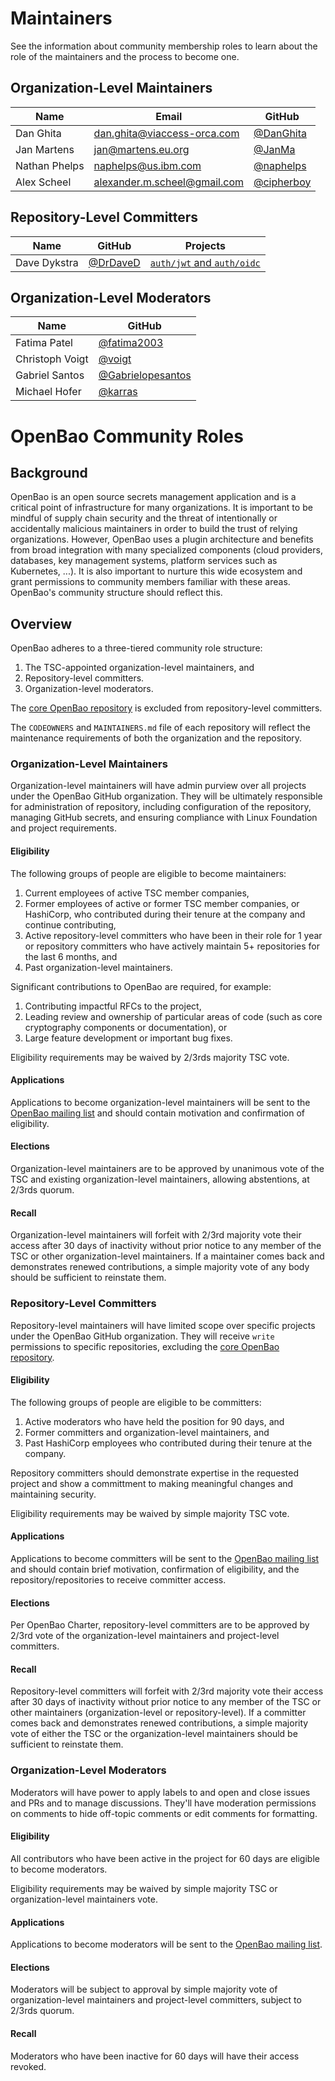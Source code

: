 # Maintainers

See the information about community membership roles to learn about the role of the maintainers and the process to become one.

## Organization-Level Maintainers

| Name          | Email                        | GitHub                                     |
|---------------|------------------------------|--------------------------------------------|
| Dan Ghita     | dan.ghita@viaccess-orca.com  | [@DanGhita](https://github.com/DanGhita)   |
| Jan Martens   | jan@martens.eu.org           | [@JanMa](https://github.com/JanMa)         |
| Nathan Phelps | naphelps@us.ibm.com          | [@naphelps](https://github.com/naphelps)   |
| Alex Scheel   | alexander.m.scheel@gmail.com | [@cipherboy](https://github.com/cipherboy) |

## Repository-Level Committers

| Name         | GitHub                                  | Projects                                                                                          |
| ------------ | --------------------------------------- | ------------------------------------------------------------------------------------------------- |
| Dave Dykstra | [@DrDaveD](https://github.com/DrDaveD/) | [`auth/jwt` and `auth/oidc`](https://github.com/openbao/openbao/tree/main/builtin/credential/jwt) |

## Organization-Level Moderators

| Name            | GitHub                                                   |
| --------------- | -------------------------------------------------------- |
| Fatima Patel    | [@fatima2003](https://github.com/fatima2003)             |
| Christoph Voigt | [@voigt](https://github.com/voigt)                       |
| Gabriel Santos  | [@Gabrielopesantos](https://github.com/Gabrielopesantos) |
| Michael Hofer   | [@karras](https://github.com/karras)                     |

# OpenBao Community Roles

## Background

OpenBao is an open source secrets management application and is a critical
point of infrastructure for many organizations. It is important to be mindful
of supply chain security and the threat of intentionally or accidentally
malicious maintainers in order to build the trust of relying organizations.
However, OpenBao uses a plugin architecture and benefits from broad
integration with many specialized components (cloud providers, databases, key
management systems, platform services such as Kubernetes, ...). It is also
important to nurture this wide ecosystem and grant permissions to community
members familiar with these areas. OpenBao's community structure should
reflect this.

## Overview

OpenBao adheres to a three-tiered community role structure:

 1. The TSC-appointed organization-level maintainers, and
 2. Repository-level committers.
 3. Organization-level moderators.

The [core OpenBao repository](https://github.com/openbao/openbao) is excluded
from repository-level committers.

The `CODEOWNERS` and `MAINTAINERS.md` file of each repository will reflect the
maintenance requirements of both the organization and the repository.

### Organization-Level Maintainers

Organization-level maintainers will have admin purview over all projects under
the OpenBao GitHub organization. They will be ultimately responsible for
administration of repository, including configuration of the repository,
managing GitHub secrets, and ensuring compliance with Linux Foundation and
project requirements.

#### Eligibility

The following groups of people are eligible to become maintainers:

1. Current employees of active TSC member companies,
2. Former employees of active or former TSC member companies, or HashiCorp,
   who contributed during their tenure at the company and continue contributing,
3. Active repository-level committers who have been in their role for 1 year or
   repository committers who have actively maintain 5+ repositories for the last
   6 months, and
4. Past organization-level maintainers.

Significant contributions to OpenBao are required, for example:

1. Contributing impactful RFCs to the project,
2. Leading review and ownership of particular areas of code (such as core
   cryptography components or documentation), or
3. Large feature development or important bug fixes.

Eligibility requirements may be waived by 2/3rds majority TSC vote.

#### Applications

Applications to become organization-level maintainers will be sent to the
[OpenBao mailing list](https://lists.lfedge.org/g/openbao) and should contain
motivation and confirmation of eligibility.

#### Elections

Organization-level maintainers are to be approved by unanimous vote of the
TSC and existing organization-level maintainers, allowing abstentions, at
2/3rds quorum.

#### Recall

Organization-level maintainers will forfeit with 2/3rd majority vote their
access after 30 days of inactivity without prior notice to any member of the
TSC or other organization-level maintainers. If a maintainer comes back and
demonstrates renewed contributions, a simple majority vote of any body should
be sufficient to reinstate them.

### Repository-Level Committers

Repository-level maintainers will have limited scope over specific projects
under the OpenBao GitHub organization. They will receive `write` permissions
to specific repositories, excluding the [core OpenBao repository](https://github.com/openbao/openbao).

#### Eligibility

The following groups of people are eligible to be committers:

1. Active moderators who have held the position for 90 days, and
2. Former committers and organization-level maintainers, and
3. Past HashiCorp employees who contributed during their tenure at the company.

Repository committers should demonstrate expertise in the requested project
and show a committment to making meaningful changes and maintaining security.

Eligibility requirements may be waived by simple majority TSC vote.

#### Applications

Applications to become committers will be sent to the
[OpenBao mailing list](https://lists.lfedge.org/g/openbao) and should contain
brief motivation, confirmation of eligibility, and the repository/repositories
to receive committer access.

#### Elections

Per OpenBao Charter, repository-level committers are to be approved by 2/3rd
vote of the organization-level maintainers and project-level committers.

#### Recall

Repository-level committers will forfeit with 2/3rd majority vote their access
after 30 days of inactivity without prior notice to any member of the TSC or
other maintainers (organization-level or repository-level). If a committer
comes back and demonstrates renewed contributions, a simple majority vote of
either the TSC or the organization-level maintainers should be sufficient to
reinstate them.

### Organization-Level Moderators

Moderators will have power to apply labels to and open and close issues and
PRs and to manage discussions. They'll have moderation permissions on comments
to hide off-topic comments or edit comments for formatting.

#### Eligibility

All contributors who have been active in the project for 60 days are eligible
to become moderators.

Eligibility requirements may be waived by simple majority TSC or
organization-level maintainers vote.

#### Applications

Applications to become moderators will be sent to the [OpenBao mailing list](https://lists.lfedge.org/g/openbao).

#### Elections

Moderators will be subject to approval by simple majority vote of
organization-level maintainers and project-level committers, subject to
2/3rds quorum.

#### Recall

Moderators who have been inactive for 60 days will have their access revoked.
